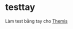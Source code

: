 # testtay
Làm test bằng tay cho [Themis](https://drive.google.com/file/d/1Zz3uXuTtG51N579zSmhtqWslgI82x8pH/view)
